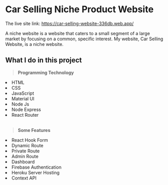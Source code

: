 # Car Selling Niche Product Website

The live site link: https://car-selling-website-336db.web.app/

A niche website is a website that caters to a small segment of a large market by focusing on a common, specific interest. My website, Car Selling Website, is a niche website.

## What I do in this project
<b><blockquote> Programming Technology</blockquote></b>
<li>HTML</li>
<li>CSS</li>
<li>JavaScript</li>
<li>Material UI</li>
<li>Node Js</li>
<li>Node Express</li>
<li>React Router</li>
<br/>
<b><blockquote> Some Features</blockquote></b>
<li>React Hook Form</li>
<li>Dynamic Route</li>
<li>Private Route</li>
<li>Admin Route</li>
<li>Dashboard</li>
<li>Firebase Authentication</li>
<li>Heroku Server Hosting</li>
<li>Context API</li>